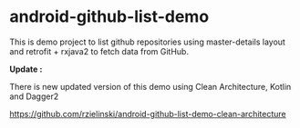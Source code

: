 # android-github-list-demo

This is demo project to list github repositories using master-details layout and retrofit + rxjava2 to fetch
data from GitHub.

**Update :**

There is new updated version of this demo using Clean Architecture, Kotlin and Dagger2

https://github.com/rzielinski/android-github-list-demo-clean-architecture
